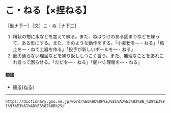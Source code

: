 # こ・ねる【×捏ねる】

［動ナ下一］［文］こ・ぬ［ナ下二］

1. 粉状の物に水などを加えて練る。また、ねばりけのある固まりなどを練って、ある形にする。また、そのような動作をする。「小麦粉を―・ねる」「粘土を―・ねて土器を作る」「投手が新しいボールを―・ねる」
2. 筋の通らない理屈などを繰り返ししつこく言う。また、無理なことをあれこれ言って困らせる。「だだを―・ねる」「屁 (へ) 理屈を―・ねる」
    

#### 類語

-   [練る(ねる)](ねる（練る／煉る）)

---
`https://dictionary.goo.ne.jp/word/%E6%8D%8F%E3%81%AD%E3%82%8B_%28%E3%81%93%E3%81%AD%E3%82%8B%29/`